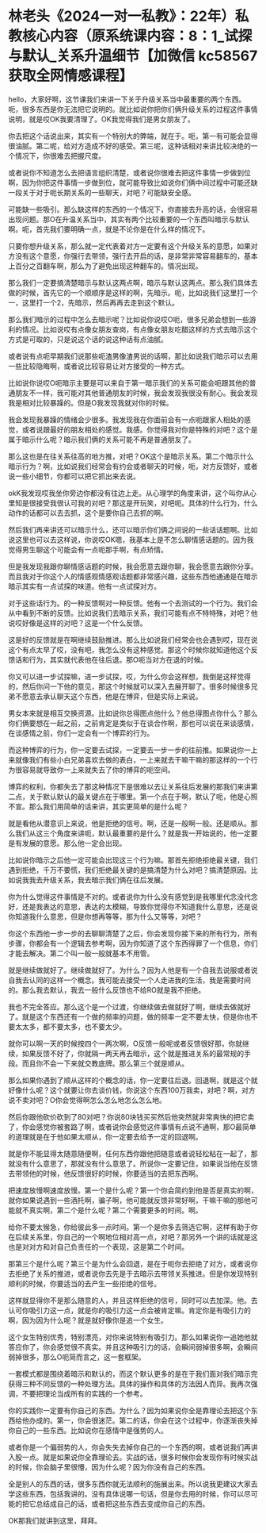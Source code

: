 # 林老头《2024一对一私教》：22年）私教核心内容（原系统课内容：8：1_试探与默认_关系升温细节【加微信 kc58567 获取全网情感课程】

hello，大家好啊，这节课我们来讲一下关于升级关系当中最重要的两个东西。呃，很多东西是你无法把它说明的。就比如说你把你们俩升级关系的过程这件事情说明，就是哎OK我要清理了。OK我觉得我们是男女朋友了。

你去把这个话说出来，其实有一个特别大的弊端，就在于。呃，第一有可能会显得很油腻。第二呢，给对方造成不好的感受。第三呢，这种话相对来讲比较决绝的一个情况下，你很难去把握尺度。

或者说你不知道怎么去把语言组织清楚，或者说你很难去把这件事情一步做到位啊，因为你把这件事情一步做到位，就可能导致比如说你们俩中间过程中可能还缺一段关于对于呃长期关系的一些聊天，对吧？可能缺安全感。

可能缺一些吸引。那么缺这样的东西的一个情况下，你直接去升高的话，会很容易出现问题。那O在升温关系当中，其实有两个比较重要的一个东西叫暗示与默认啊。呃，首先我们要明确一点，就是不论你是在什么样的情况下。

只要你想升级关系，那么就一定代表着对方一定要有这个升级关系的意愿，如果对方没有这个意愿，你强行去带领，强行去开启的话，是非常非常容易翻车的，基本上百分之百翻车啊，那么为了避免出现这种翻车的。情况出现。

那么我们一定要搞清楚暗示与默认这两点啊，暗示与默认这两点。那么我们具体去做的时候，首先它的一个顺顺序是这样的啊，先暗示。呃，比如说我们这里打一个一，这里打一个2，先暗示，然后再再去走到这个默认。

那么我们暗示的过程中怎么去暗示呢？比如说你说哎O呃，很多兄弟会想到一些游利的情况。比如说哎有点像女朋友查岗，有点像女朋友吃醋这样的方式去暗示这个方式是可取的，只是说这个话的说这种话有点油腻。

或者说有点呃早期我们说那些呃渣男像渣男说的话啊，那比如说我们暗示可以去用一些比较隐晦啊，或者说比较容易让对方接受的一种方式。

比如说你说哎O呃暗示主要是可以来自于第一暗示我们的关系可能会呃跟其他的普通朋友不一样，我可能对其他普通朋友的时候，我会发现我很没有耐心。我会发现我是相对比较暴躁的。但是O我发现我就对你的时候。

我会发现我暴躁的情绪会少很多。我发现我在你面前会有一点呃跟家人相处的感觉，或者说跟最好的朋友相处的感觉。我感。你觉得我对你是特殊的对吧？这个是属于暗示什么呢？暗示我们俩的关系可能不再是普通朋友了。

那么这也是在往关系往高的地方推，对吧？OK这个是暗示关系。第二个暗示什么暗示行为？啊，比如说我们经常会有约会或者聊天的时候，呃，对方反馈好，或者说一些小细节，你都可以把它抓出来去说。

okK我发现哎我坐你旁边你都没有往边上走。从心理学的角度来讲，这个叫你从心里知是很接受我很认可我的对吧？那这是开玩笑，对吧呃。具体的什么行为，什么动作的话都可以去去抓，这个是要你自己去抓的啊。

然后我们再来讲还可以暗示什么，还可以暗示你们俩之间说的一些话话题啊。比如说这里也可以去这样说，你说哎OK嗯，我基本上是不怎么聊情感话题的。因为我觉得男生聊这个可能会有一点呃那手啊，有点矫情。

但是我发现我跟你聊情感话题的时候，我会愿意去跟你聊，我会愿意去跟你分享。而且我对于你这个人的情感观情感观话题都非常感兴趣，这些东西他通通是在暗示暗示其实有一点试探的味道。他有一点试探对方。

对于这些话行为。的一种反馈啊对一种反馈。他有一个去测试的一个行为。我们会从中看到不断的反馈。比如说我们去暗示关系，我们可能有点不特特殊，对吧？他说哎好像是这样的对吧？这是一个什么反馈。

这是好的反馈就是在啊继续鼓励推进。那么比如说我们经常会也会遇到哎，现在说这个有点太早了哎，没有吧，我怎么没有这种感觉。那这个时候你就知道他这个反馈话和行为，其实就代表他在往后退。那O呃当对方在退的时候。

你又可以进一步试探嘛，进一步试探，哎，为什么你会这样想，我倒是这样觉得的，然后你问一下他的意见，那这个时候就可以深入去展开聊了。很多时候很多兄弟不愿意去承认聊天这个东西，他是在博弈，但是实际上来说。

男女本来就是相互交换资源。比如说你总得图点他什么？他总得图点你什么？那么你们俩要想在一起之前，之前肯定是类似于在谈合作啊，那也可以说在来谈感情，在谈感情之前，你们一定会有一个博弈的行为。

而这种博弈的行为，你一定要去试探，一定要去一步一步的往前推。如果说你一上来就像我们有些小白兄弟喜欢去做的表白，一上来就去干嘛干嘛的那这样的一个行为很容易就导致你一上来就失去了你的博弈的呃空间。

博弈的权利，你都失去了那这种情况下是很难以去让关系往后发展的那我们来讲第二点，关于默认默认的最关键点在于哪里。第一个点在于啊，默认了呃，他是心照不宣。那么我们用简单的话来讲，其实更简单的是什么呢？

就是看他从潜意识上来说，他是拒绝的信号。啊，还是一般啊一般。还是顺从。那么我们从这三个角度来讲呃，默认最重要的是什么？就是我一开始说的，他一定要是有发展的意愿。那么他一定会出现。

比如说你暗示之后他一定可能会出现这三个行为嘛。那首先拒绝拒绝最关键，我们遇到拒绝，千万不要慌，我们拒绝最关键的是搞清楚为什么对吧？搞清楚原因。比如说我我去升级关系，我去暗示我们俩在往后发展。

你为什么觉得这件事情是不对的。或者说你为什么没有感觉到是我哪里代念没代念好，还是我表达的意思，表达的太模糊，导致你觉得你不知道我什么意思，还是说你知道我什么意思，但是你想再等等，那为什么又等等，对吧？

你这个东西他一步一步的去聊聊清楚了之后，你会发现你接下来的所有行为，所有步骤，你都会有一个逻辑去参考啊，因为你知道了这个东西得罪了一个信息，你们才能去解决。第二个叫一般一般就基本不用管。

就是继续做就好了。继续做就好了。为什么？因为人他是有一个自我去说服或者说自我去认同的这样一个概念。我可能去接受一个人走进我的生活，我是需要时间的。那么我去默认，我去一般什么反馈也不给RO就是我不拒绝。

我也不完全答应。那么这个是一个过渡，你继续做去做就好了啊，继续去做就好了。就是这个东西还有一个做的频率的问题，做的频率一定不要太快，但是你也不要太太多，都不要太多，也不要太少。

就你可以啊一天的时候按四个一两次啊，O反馈一般呢或者反馈很好那，你就继续，如果反馈不好了，你就隔一两天再去暗示，这个就是推进关系的最常规的手段。而且你不会一下来就交教底牌。那么第三个就是顺从。

那么如果你遇到了顺从这样的个概念的话，你一定要往后退。回退啊，就是这个就好像什么呢？这个就要让你去谈价钱，你说这个东西100万我卖，对吧？啊，对方说不卖对吧？O你会觉得啊怎么怎么地怎么怎么地。

然后你跟他砍价砍到了80对吧？你说80块钱买买然后他突然就非常爽快的把它卖了，你会感觉你被套路了啊，或者说你会感觉这件事情有点说不通啊，那O最简单的道理就是在于他如果太顺从，你一定要去给予一定的回退啊。

就是你不能显得太随意随便啊，任何东西你跟他把随意或者说轻松粘在一起了，那就没有什么意思了，那就没有什么意思了。所说你一定要记住，如果说当他在反馈去带领他的时候，他反馈很好的时候，你要适当的去把东西啊。

把速度放慢啊速度放慢。第一个是什么呢？第一个你会简约到他是否是真实的啊，就你如果说遇到一些酒托啊，骗子啊，他可能就反馈非常好啊，干嘛干嘛的那他可能就不真实啊，第二个是什么呢？第二个需要更多的时间。啊。

给你不要太猴急，你给彼此多一点时间。第一个是你多去筛选它啊，这样有助于你在后续关系里，你自己的一个啊地位相对高一点，对吧？那另外一个讲的话就是这也是对对方和对自己负责任的一个表现，这是第二个时间。

那第三个是什么呢？第三个是为什么会回退，是在于呃你去拒绝了对方，或者说你去拒绝了关系的推进，或者说你去先是于去暗示去带领关系推进。但是你发现特别顺利的时候，你要适当的去产生一些拒绝的信号。

这样就显得你不是那么随意的人，并且这样拒绝的信号，同时可以去加深。他。去认可你吸引力这一点，就是你的吸引力这一点会被肯定嘛。肯定你是有吸引力的啊，因为因为什么呢？就是就好像你是追一个女生。

这个女生特别优秀，特别漂亮，对你来说特别有吸引力。那么如果说你一追她他就答应你了，你会感觉很不真实。并且这种吸引力的话，会瞬间弱掉很多啊，会瞬间弱掉很多，那么O呃简而言之，这一套框架。

一套模式都是围绕着暗示和默认的，而这个默认更多的是在于我们面对我们暗示完获得三种不同反馈的一种处理方法。具体的操作和具体的方法因人而异。我再次强调，不要把理论当成所有的实践的一个参考。

你的实践你一定要有你自己的东西。为什么？因为如果说你全是靠理论去把这个东西给他办成的。第一，你会很迷茫。第二的话，你会在这个过程中，你逐渐丧失掉你自己的一些东西。比如说你在感情中是强势的人。

或者你是一个偏弱势的人，你会失失去掉你自己的一个东西的啊，或者说我们再讲入股一点。就是如果说你全靠理论去。实战的话，很多时候你会发现你有时候实战的时候，你会脑子里很懵，因为什么呢？因为你没有自己的东西。

全是别人的东西的话，很多东西你就无法顺利的施展出来。所以说我更建议大家去学这些东西，包括我讲的。没有具体说哪一句话，但是你去用的时候，你可以尽可能的把它总结成自己的话，或者把这些东西去变成你自己的东西。

OK那我们就讲到这里，拜拜。